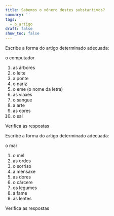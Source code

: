 ```yaml
---
title: Sabemos o xénero destes substantivos?
summary: ''
tags:
  - o_artigo
draft: false
show_toc: false
---
```

Escribe a forma do artigo determinado adecuada:

<e-answer readonly>o</e-answer> computador
1. <e-answer>as</e-answer> árbores
2. <e-answer>o</e-answer> leite
3. <e-answer>a</e-answer> ponte
4. <e-answer>o</e-answer> nariz
5. <e-answer>o</e-answer> eme (o nome da letra)
6. <e-answer>as</e-answer> viaxes
7. <e-answer>o</e-answer> sangue
8. <e-answer>a</e-answer> arte
9. <e-answer>as</e-answer> cores
10. <e-answer>o</e-answer> sal

<e-validate>Verifica as respostas</e-validate>

Escribe a forma do artigo determinado adecuada:

<e-answer readonly>o</e-answer> mar

1. <e-answer>o</e-answer> mel
2. <e-answer>as</e-answer> ordes
3. <e-answer>o</e-answer> sorriso
5. <e-answer>a</e-answer> mensaxe
6. <e-answer>as</e-answer> dores
7. <e-answer>o</e-answer> cárcere
8. <e-answer>os</e-answer> legumes
9. <e-answer>a</e-answer> fame
10. <e-answer>as</e-answer> lentes

<e-validate>Verifica as respostas</e-validate>

